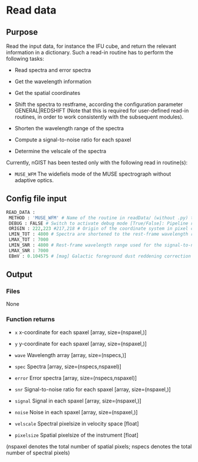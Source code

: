 # Read data 

## Purpose

Read the input data, for instance the IFU cube, and return the relevant information in a dictionary. Such a read-in routine has to perform the following tasks:

- Read spectra and error spectra

- Get the wavelength information

- Get the spatial coordinates

- Shift the spectra to restframe, according the configuration parameter GENERAL|REDSHIFT (Note that this is required for user-defined read-in routines, in order to work consistently with the subsequent modules).

- Shorten the wavelength range of the spectra

- Compute a signal-to-noise ratio for each spaxel

- Determine the velscale of the spectra

Currently, nGIST has been tested only with the following read in routine(s):
 - `MUSE_WFM` The widefiels mode of the MUSE spectrograph without adaptive optics.

## Config file input

 ```py
 READ_DATA :
  METHOD : 'MUSE_WFM' # Name of the routine in readData/ (without .py) to be used to read-in the input data.
  DEBUG : FALSE # Switch to activate debug mode [True/False]: Pipeline runs on one, central line of pixels. Keep in mind to clean output directory after running in DEBUG mode!
  ORIGIN : 222,223 #217,218 # Origin of the coordinate system in pixel coordinates: x,y (Indexing starts at 0).
  LMIN_TOT : 4800 # Spectra are shortened to the rest-frame wavelength range defined by LMIN_TOT and LMAX_TOT. Note that this wavelength range should be longer than all other wavelength ranges supplied to the modules [in Angst.]
  LMAX_TOT : 7000
  LMIN_SNR : 4800 # Rest-frame wavelength range used for the signal-to-noise calculation [in Angst.]
  LMAX_SNR : 7000
  EBmV : 0.104575 # [mag] Galactic foreground dust reddening correction for the RA, DEC of the target. Or set to null for no redenning correction.
 ```

## Output

### Files
None

### Function returns 

- `x` x-coordinate for each spaxel [array, size=(nspaxel,)]

- `y` y-coordinate for each spaxel [array, size=(nspaxel,)]

- `wave` Wavelength array [array, size=(nspecs,)]

- `spec` Spectra [array, size=(nspecs,nspaxel)]

- `error` Error spectra [array, size=(nspecs,nspaxel)]

- `snr` Signal-to-noise ratio for each spaxel [array, size=(nspaxel,)]

- `signal` Signal in each spaxel [array, size=(nspaxel,)]

- `noise` Noise in each spaxel [array, size=(nspaxel,)]

- `velscale` Spectral pixelsize in velocity space [float]

- `pixelsize` Spatial pixelsize of the instrument [float]

(nspaxel denotes the total number of spatial pixels; nspecs denotes the total number of spectral pixels)